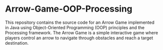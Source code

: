 # Arrow-Game-OOP-Processing
This repository contains the source code for an Arrow Game implemented in Java using Object-Oriented Programming (OOP) principles and the Processing framework. The Arrow Game is a simple interactive game where players control an arrow to navigate through obstacles and reach a target destination.
